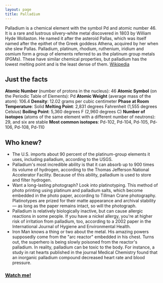 ```yaml
---
layout: page
title: Palladium
---
```


Palladium is a chemical element with the symbol Pd and atomic number 46. It is a rare and lustrous silvery-white metal discovered in 1803 by William Hyde Wollaston. He named it after the asteroid Pallas, which was itself named after the epithet of the Greek goddess Athena, acquired by her when she slew Pallas. Palladium, platinum, rhodium, ruthenium, iridium and osmium form a group of elements referred to as the platinum group metals (PGMs). These have similar chemical properties, but palladium has the lowest melting point and is the least dense of them.
[Wikipedia](https://en.wikipedia.org/wiki/Palladium)

## Just the facts
**Atomic Number** (number of protons in the nucleus): 46
**Atomic Symbol** (on the Periodic Table of Elements): Pd
**Atomic Weight** (average mass of the atom): 106.4
**Density**: 12.02 grams per cubic centimeter
**Phase at Room Temperature**: Solid
**Melting Point**: 2,831 degrees Fahrenheit (1,555 degrees Celsius)
**Boiling Point**: 5,360 degrees F (2,960 degrees C)
**Number of isotopes** (atoms of the same element with a different number of neutrons): 29, and six are stable
**Most common isotopes**: Pd-102, Pd-104, Pd-105, Pd-106, Pd-108, Pd-110

## Who knew?

* The U.S. imports about 90 percent of the platinum-group elements it uses, including palladium, according to the USGS.
* Palladium's most incredible ability is that it can absorb up to 900 times its volume of hydrogen, according to the Thomas Jefferson National Accelerator Facility. Because of this ability, palladium is used to store and filter hydrogen.
* Want a long-lasting photograph? Look into platinotyping. This method of photo printing using platinum and palladium salts, which become embedded in the photo paper, according to Tillman Crane photography. Platinotypes are prized for their matte appearance and archival stability — as long as the paper remains intact, so will the photograph.
* Palladium is relatively biologically inactive, but can cause allergic reactions in some people. If you have a nickel allergy, you're at higher risk of irritation from palladium, too, according to a 2002 paper in the International Journal of Hygiene and Environmental Health.
* Iron Man knows a thing or two about the metal. His amazing powers supposedly come from the "arc reactor" embedded in his chest. Turns out, the superhero is being slowly poisoned from the reactor's palladium. In reality, palladium can be toxic to the body. For instance, a study in rat hearts published in the journal Medical Chemistry found that an inorganic palladium compound decreased heart rate and blood pressure.

### [Watch me!](https://www.youtube.com/watch?v=X1zT2EZf1jk)
